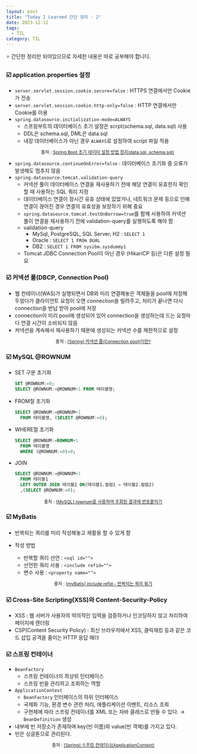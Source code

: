 ```yaml
---
layout: post
title: "Today I Learned 간단 정리 - 2"
date: 2023-12-12
tags:
  - TIL
category: TIL
---
```


<style>
b {
    color: #F8A4AE;
}
</style>

⭐ 간단한 정리만 되어있으므로 자세한 내용은 따로 공부해야 합니다.

### ☑️ application.properties 설정
- `server.servlet.session.cookie.secure=false` : HTTPS 연결에서만 Cookie가 전송
- `server.servlet.session.cookie.http-only=false` : HTTP 연결에서만 Cookie를 이용
- `spring.datasource.initialization-mode=ALWAYS`
  - 스프링부트의 데이터베이스 초기 설정은 scrpt(schema.sql, data.sql) 사용
  - DDL은 schema.sql, DML은 data.sql
  - 내장 데이터베이스가 아닌 경우 `ALWAYS`로 설정하여 script 파일 적용
    <p style="font-size:12px; text-align:center">출처 : <a href="https://wildeveloperetrain.tistory.com/228">Spring Boot 초기 데이터 설정 방법 정리(data.sql, schema.sql)</a></p>
- `spring.datasource.continueOnError=false` : 데이터베이스 초기화 중 오류가 발생해도 멈추지 않음
- `spring.datasource.tomcat.validation-query`
  - 커넥션 풀이 데이터베이스 연결을 재사용하기 전에 해당 연결이 유효한지 확인할 때 사용하는 SQL 쿼리 지정
  - 데이터베이스 연결이 장시간 유휴 상태에 있었거나, 네트워크 문제 등으로 인해 연결이 끊어진 경우 연결의 유효성을 보장하기 위해 중요
  - `spring.datasource.tomcat.testOnBorrow=true`를 함께 사용하여 커넥션 풀이 연결을 재사용하기 전에 validation-query를 실행하도록 해야 함
  - validation-query
    - MySql, PostgreSQL, SQL Server, H2 : `SELECT 1`
    - Oracle : `SELECT 1 FROm DUAL`
    - DB2 : `SELECT 1 FROM sysibm.sysdummy1`
  - Tomcat JDBC Connection Pool이 아닌 경우 (HikariCP 등)은 다른 설정 필요

### ☑️ 커넥션 풀(DBCP, Connection Pool)
- 웹 컨테이너(WAS)가 실행되면서 DB와 미리 연결해놓은 객체들을 pool에 저장해두었다가 클라이언트 요청이 오면 connection을 빌려주고, 처리가 끝나면 다시 connection을 반납 받아 pool에 저장
- connection이 미리 pool에 생성되어 있어 connection을 생성하는데 드는 요청마다 연결 시간이 소비되지 않음
- 커넥션을 계속해서 재사용하기 때문에 생성되는 커넥션 수를 제한적으로 설정
  <p style="font-size:12px; text-align:center">출처 : <a href="https://linked2ev.github.io/spring/2019/08/14/Spring-3-%EC%BB%A4%EB%84%A5%EC%85%98-%ED%92%80%EC%9D%B4%EB%9E%80/">[Spring] 커넥션 풀(Connection pool)이란?</a></p>

### ☑️ MySQL @ROWNUM
- SET 구문 초기화
  ```SQL
  SET @ROWNUM:=0;
  SELECT @ROWNUM:=@ROWNUM+1 FROM 테이블명;
  ```

- FROM절 초기화
  ```SQL
  SELECT @ROWNUM:=@ROWNUM+1
    FROM 테이블명, (SELECT @ROWNUM:=0);
  ```

- WHERE절 초기화
  ```SQL
  SELECT @ROWNUM:=ROWNUM+1
    FROM 테이블명
    WHERE (@ROWNUM:=0)=0;
  ```

- JOIN
  ```SQL
  SELECT @ROWNUM:=@ROWNUM+1
    FROM 테이블1
    LEFT OUTER JOIN 테이블2 ON(테이블1.컬럼1 = 테이블2.컬럼2)
    ,(SELECT @ROWNUM:=0);
  ```

  <p style="font-size:12px; text-align:center">출처 : <a href="https://sukkyu.tistory.com/67">[MySQL] rownum을 사용하여 조회된 결과에 번호붙이기</a></p>

### ☑️ MyBatis <include refid="">
- 반복되는 쿼리를 미리 작성해놓고 재활용 할 수 있게 함
- 작성 방법
  - 반복할 쿼리 선언 : `<sql id="">`
  - 선언한 쿼리 사용 : `<include refid="">`
  - 변수 사용 : `<property name="">`

  <p style="font-size:12px; text-align:center">출처 : <a href="https://k9e4h.tistory.com/259">[myBatis] include refid - 반복되는 쿼리 묶기</a></p>

### ☑️ Cross-Site Scripting(XSS)와 Content-Security-Policy
- XSS : 웹 서버가 사용자의 악의적인 입력을 검증하거나 인코딩하지 않고 처리하여 페이지에 렌더링
- CSP(Content Security Policy) : 최신 브라우저에서 XSS, 클릭재킹 등과 같은 코드 삽입 공격을 줄이는 HTTP 응답 헤더

### ☑️ 스프링 컨테이너
- `BeanFactory`
  - 스프링 컨테이너의 최상위 인터페이스
  - 스프링 빈을 관리하고 조회하는 역할
- `ApplicationContext`
  - `BeanFactory` 인터페이스의 하위 인터페이스
  - 국제화 기능, 환경 변수 관련 처리, 애플리케이션 이벤트, 리소스 조회
  - 구현체에 따라 스프링 컨테이너를 XML 또는 자바 클래스로 만들 수 있다. → `BeanDefinition` 생성
- 내부에 빈 저장소가 존재하며 key(빈 이름)와 value(빈 객체)를 가지고 있다.
- 빈은 싱글톤으로 관리된다.
  <p style="font-size:12px; text-align:center">출처 : <a href="https://velog.io/@max9106/Spring-ApplicationContext">[Spring] 스프링 컨테이너(ApplicationContext)</a></p>